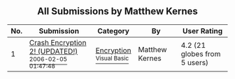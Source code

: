 ﻿<div align="center">

## All Submissions by Matthew Kernes

</div>

No.  | Submission | Category | By   | User Rating
---- | ---------- | -------- | ---- | -----------
1 | [Crash Encryption 2\! \(UPDATED\!\)<br /><sup>2006-02-05 01:47:48</sup>](https://github.com/Planet-Source-Code/matthew-kernes-crash-encryption-2-updated__1-64192) | [Encryption<br /><sup>Visual Basic</sup>](../ByCategory/encryption__1-48.md) | Matthew Kernes | 4.2 (21 globes from 5 users)
